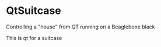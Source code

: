 # QtSuitcase
Controlling a "house" from QT running on a Beaglebone black


This is qt for a suitcase
